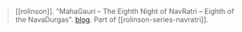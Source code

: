 > [[rolinson]]. "MahaGauri – The Eighth Night of NavRatri – Eighth of the NavaDurgas". [blog](https://aryaakasha.com/2018/10/19/mahagauri-the-eighth-night-of-navratri-eighth-of-the-navadurgas/). Part of [[rolinson-series-navratri]].
